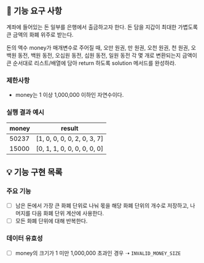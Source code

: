 ## 🚀 기능 요구 사항

계좌에 들어있는 돈 일부를 은행에서 출금하고자 한다. 돈 담을 지갑이 최대한 가볍도록 큰 금액의 화폐 위주로 받는다.

돈의 액수 money가 매개변수로 주어질 때, 오만 원권, 만 원권, 오천 원권, 천 원권, 오백원 동전, 백원 동전, 오십원 동전, 십원 동전, 일원 동전 각 몇 개로 변환되는지 금액이 큰 순서대로 리스트/배열에 담아 return 하도록 solution 메서드를 완성하라.

### 제한사항

- money는 1 이상 1,000,000 이하인 자연수이다.

### 실행 결과 예시

| money | result |
| --- | --- |
| 50237	| [1, 0, 0, 0, 0, 2, 0, 3, 7] |
| 15000	| [0, 1, 1, 0, 0, 0, 0, 0, 0] |

## 💡 기능 구현 목록

### 주요 기능

- [ ] 남은 돈에서 가장 큰 화폐 단위로 나눠 몫을 해당 화폐 단위의 개수로 저장하고, 나머지를 다음 화폐 단위 계산에 사용한다.
- [ ] 모든 화폐 단위에 대해 반복한다.

### 데이터 유효성

- [ ] money의 크기가 1 미만 1,000,000 초과인 경우 ➝ `INVALID_MONEY_SIZE`